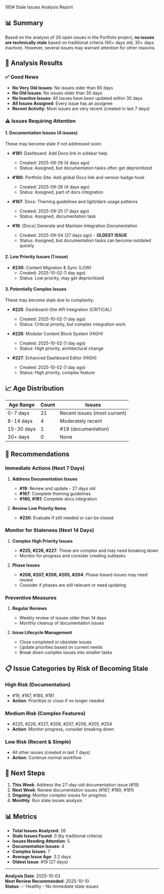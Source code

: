 185# Stale Issues Analysis Report

## 📊 **Summary**

Based on the analysis of 26 open issues in the Portfolio project, **no issues are technically stale** based on traditional criteria (60+ days old, 30+ days inactive). However, several issues may warrant attention for other reasons.

## 🎯 **Analysis Results**

### ✅ **Good News**
- **No Very Old Issues**: No issues older than 60 days
- **No Old Issues**: No issues older than 30 days  
- **No Inactive Issues**: All issues have been updated within 30 days
- **All Issues Assigned**: Every issue has an assignee
- **Recent Activity**: Most issues are very recent (created in last 7 days)

### ⚠️ **Issues Requiring Attention**

#### **1. Documentation Issues (4 issues)**
These may become stale if not addressed soon:

- **#181**: Dashboard: Add Docs link in sidebar help
  - Created: 2025-09-28 (4 days ago)
  - Status: Assigned, but documentation tasks often get deprioritized

- **#180**: Portfolio Site: Add global Docs link and version badge hook  
  - Created: 2025-09-28 (4 days ago)
  - Status: Assigned, part of docs integration

- **#167**: Docs: Theming guidelines and light/dark usage patterns
  - Created: 2025-09-25 (7 days ago)
  - Status: Assigned, documentation task

- **#19**: [Docs] Generate and Maintain Integration Documentation
  - Created: 2025-09-04 (27 days ago) - **OLDEST ISSUE**
  - Status: Assigned, but documentation tasks can become outdated quickly

#### **2. Low Priority Issues (1 issue)**
- **#230**: Content Migration & Sync (LOW)
  - Created: 2025-10-02 (1 day ago)
  - Status: Low priority, may get deprioritized

#### **3. Potentially Complex Issues**
These may become stale due to complexity:

- **#225**: Dashboard-Site API Integration (CRITICAL)
  - Created: 2025-10-02 (1 day ago)
  - Status: Critical priority, but complex integration work

- **#226**: Modular Content Block System (HIGH)
  - Created: 2025-10-02 (1 day ago)  
  - Status: High priority, architectural change

- **#227**: Enhanced Dashboard Editor (HIGH)
  - Created: 2025-10-02 (1 day ago)
  - Status: High priority, complex feature

## 📈 **Age Distribution**

| Age Range | Count | Issues |
|-----------|-------|--------|
| 0-7 days | 21 | Recent issues (most current) |
| 8-14 days | 4 | Moderately recent |
| 15-30 days | 1 | #19 (documentation) |
| 30+ days | 0 | None |

## 🎯 **Recommendations**

### **Immediate Actions (Next 7 Days)**

1. **Address Documentation Issues**
   - **#19**: Review and update - 27 days old
   - **#167**: Complete theming guidelines
   - **#180, #181**: Complete docs integration

2. **Review Low Priority Items**
   - **#230**: Evaluate if still needed or can be closed

### **Monitor for Staleness (Next 14 Days)**

1. **Complex High Priority Issues**
   - **#225, #226, #227**: These are complex and may need breaking down
   - Monitor for progress and consider creating subtasks

2. **Phase Issues**
   - **#208, #207, #206, #205, #204**: Phase-based issues may need review
   - Consider if phases are still relevant or need updating

### **Preventive Measures**

1. **Regular Reviews**
   - Weekly review of issues older than 14 days
   - Monthly cleanup of documentation issues

2. **Issue Lifecycle Management**
   - Close completed or obsolete issues
   - Update priorities based on current needs
   - Break down complex issues into smaller tasks

## 📋 **Issue Categories by Risk of Becoming Stale**

### **High Risk (Documentation)**
- #19, #167, #180, #181
- **Action**: Prioritize or close if no longer needed

### **Medium Risk (Complex Features)**  
- #225, #226, #227, #208, #207, #206, #205, #204
- **Action**: Monitor progress, consider breaking down

### **Low Risk (Recent & Simple)**
- All other issues (created in last 7 days)
- **Action**: Continue normal workflow

## 🚀 **Next Steps**

1. **This Week**: Address the 27-day-old documentation issue (#19)
2. **Next Week**: Review documentation issues (#167, #180, #181)
3. **Ongoing**: Monitor complex issues for progress
4. **Monthly**: Run stale issues analysis

## 📊 **Metrics**

- **Total Issues Analyzed**: 26
- **Stale Issues Found**: 0 (by traditional criteria)
- **Issues Needing Attention**: 5
- **Documentation Issues**: 4
- **Complex Issues**: 7
- **Average Issue Age**: 3.2 days
- **Oldest Issue**: #19 (27 days)

---

**Analysis Date**: 2025-10-03  
**Next Review Recommended**: 2025-10-10  
**Status**: ✅ Healthy - No immediate stale issues
